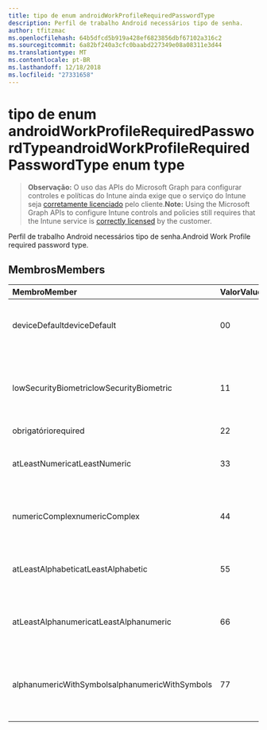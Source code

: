 ```yaml
---
title: tipo de enum androidWorkProfileRequiredPasswordType
description: Perfil de trabalho Android necessários tipo de senha.
author: tfitzmac
ms.openlocfilehash: 64b5dfcd5b919a428ef6823856dbf67102a316c2
ms.sourcegitcommit: 6a82bf240a3cfc0baabd227349e08a08311e3d44
ms.translationtype: MT
ms.contentlocale: pt-BR
ms.lasthandoff: 12/18/2018
ms.locfileid: "27331658"
---
```

# <a name="androidworkprofilerequiredpasswordtype-enum-type"></a><span data-ttu-id="36bd4-103">tipo de enum androidWorkProfileRequiredPasswordType</span><span class="sxs-lookup"><span data-stu-id="36bd4-103">androidWorkProfileRequiredPasswordType enum type</span></span>

> <span data-ttu-id="36bd4-104">**Observação:** O uso das APIs do Microsoft Graph para configurar controles e políticas do Intune ainda exige que o serviço do Intune seja [corretamente licenciado](https://go.microsoft.com/fwlink/?linkid=839381) pelo cliente.</span><span class="sxs-lookup"><span data-stu-id="36bd4-104">**Note:** Using the Microsoft Graph APIs to configure Intune controls and policies still requires that the Intune service is [correctly licensed](https://go.microsoft.com/fwlink/?linkid=839381) by the customer.</span></span>

<span data-ttu-id="36bd4-105">Perfil de trabalho Android necessários tipo de senha.</span><span class="sxs-lookup"><span data-stu-id="36bd4-105">Android Work Profile required password type.</span></span>
## <a name="members"></a><span data-ttu-id="36bd4-106">Membros</span><span class="sxs-lookup"><span data-stu-id="36bd4-106">Members</span></span>
|<span data-ttu-id="36bd4-107">Membro</span><span class="sxs-lookup"><span data-stu-id="36bd4-107">Member</span></span>|<span data-ttu-id="36bd4-108">Valor</span><span class="sxs-lookup"><span data-stu-id="36bd4-108">Value</span></span>|<span data-ttu-id="36bd4-109">Descrição</span><span class="sxs-lookup"><span data-stu-id="36bd4-109">Description</span></span>|
|:---|:---|:---|
|<span data-ttu-id="36bd4-110">deviceDefault</span><span class="sxs-lookup"><span data-stu-id="36bd4-110">deviceDefault</span></span>|<span data-ttu-id="36bd4-111">0</span><span class="sxs-lookup"><span data-stu-id="36bd4-111">0</span></span>|<span data-ttu-id="36bd4-112">Valor de padrão de dispositivo, sem intenção.</span><span class="sxs-lookup"><span data-stu-id="36bd4-112">Device default value, no intent.</span></span>|
|<span data-ttu-id="36bd4-113">lowSecurityBiometric</span><span class="sxs-lookup"><span data-stu-id="36bd4-113">lowSecurityBiometric</span></span>|<span data-ttu-id="36bd4-114">1</span><span class="sxs-lookup"><span data-stu-id="36bd4-114">1</span></span>|<span data-ttu-id="36bd4-115">Biométrica baixa segurança com base em senha necessária.</span><span class="sxs-lookup"><span data-stu-id="36bd4-115">Low security biometrics based password required.</span></span>|
|<span data-ttu-id="36bd4-116">obrigatório</span><span class="sxs-lookup"><span data-stu-id="36bd4-116">required</span></span>|<span data-ttu-id="36bd4-117">2</span><span class="sxs-lookup"><span data-stu-id="36bd4-117">2</span></span>|<span data-ttu-id="36bd4-118">Obrigatório.</span><span class="sxs-lookup"><span data-stu-id="36bd4-118">Required.</span></span>|
|<span data-ttu-id="36bd4-119">atLeastNumeric</span><span class="sxs-lookup"><span data-stu-id="36bd4-119">atLeastNumeric</span></span>|<span data-ttu-id="36bd4-120">3</span><span class="sxs-lookup"><span data-stu-id="36bd4-120">3</span></span>|<span data-ttu-id="36bd4-121">Senha de pelo menos numérica necessária.</span><span class="sxs-lookup"><span data-stu-id="36bd4-121">At least numeric password required.</span></span>|
|<span data-ttu-id="36bd4-122">numericComplex</span><span class="sxs-lookup"><span data-stu-id="36bd4-122">numericComplex</span></span>|<span data-ttu-id="36bd4-123">4</span><span class="sxs-lookup"><span data-stu-id="36bd4-123">4</span></span>|<span data-ttu-id="36bd4-124">Senha complexa numérica necessária.</span><span class="sxs-lookup"><span data-stu-id="36bd4-124">Numeric complex password required.</span></span>|
|<span data-ttu-id="36bd4-125">atLeastAlphabetic</span><span class="sxs-lookup"><span data-stu-id="36bd4-125">atLeastAlphabetic</span></span>|<span data-ttu-id="36bd4-126">5</span><span class="sxs-lookup"><span data-stu-id="36bd4-126">5</span></span>|<span data-ttu-id="36bd4-127">Senha de pelo menos alfabética necessária.</span><span class="sxs-lookup"><span data-stu-id="36bd4-127">At least alphabetic password required.</span></span>|
|<span data-ttu-id="36bd4-128">atLeastAlphanumeric</span><span class="sxs-lookup"><span data-stu-id="36bd4-128">atLeastAlphanumeric</span></span>|<span data-ttu-id="36bd4-129">6</span><span class="sxs-lookup"><span data-stu-id="36bd4-129">6</span></span>|<span data-ttu-id="36bd4-130">Senha de pelo menos alfanumérica necessária.</span><span class="sxs-lookup"><span data-stu-id="36bd4-130">At least alphanumeric password required.</span></span>|
|<span data-ttu-id="36bd4-131">alphanumericWithSymbols</span><span class="sxs-lookup"><span data-stu-id="36bd4-131">alphanumericWithSymbols</span></span>|<span data-ttu-id="36bd4-132">7</span><span class="sxs-lookup"><span data-stu-id="36bd4-132">7</span></span>|<span data-ttu-id="36bd4-133">Pelo menos alfanumérico com senha de símbolos necessária.</span><span class="sxs-lookup"><span data-stu-id="36bd4-133">At least alphanumeric with symbols password required.</span></span>|



